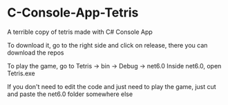 # C-Console-App-Tetris
A terrible copy of tetris made with C# Console App

To download it, go to the right side and click on release, there you can download the repos

To play the game, go to Tetris -> bin -> Debug -> net6.0
Inside net6.0, open Tetris.exe

If you don't need to edit the code and just need to play the game, just cut and paste the net6.0 folder somewhere else
